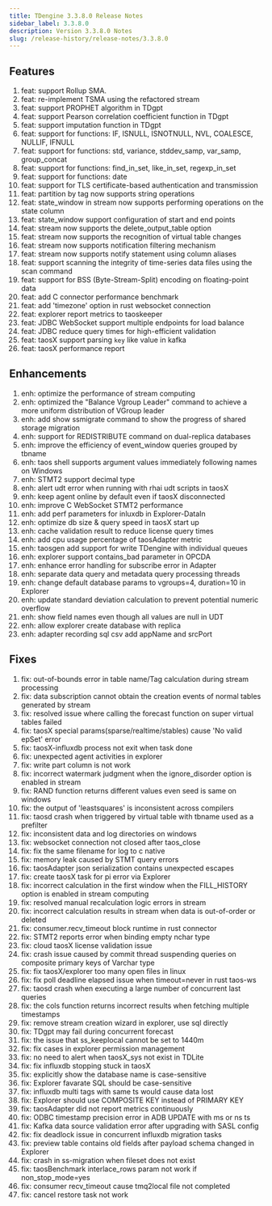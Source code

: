 ```yaml
---
title: TDengine 3.3.8.0 Release Notes
sidebar_label: 3.3.8.0
description: Version 3.3.8.0 Notes
slug: /release-history/release-notes/3.3.8.0
---
```


## Features
  1. feat: support Rollup SMA.
  2. feat: re-implement TSMA using the refactored stream
  3. feat: support PROPHET algorithm in TDgpt
  4. feat: support Pearson correlation coefficient function in TDgpt
  5. feat: support imputation function in TDgpt
  6. feat: support for functions: IF, ISNULL, ISNOTNULL, NVL, COALESCE, NULLIF, IFNULL
  7. feat: support for functions: std, variance, stddev_samp, var_samp, group_concat 
  8. feat: support for functions: find_in_set, like_in_set, regexp_in_set
  9. feat: support for functions: date
 10. feat: support for TLS certificate-based authentication and transmission
 11. feat: partition by tag now supports string operations
 12. feat: state_window in stream now supports performing operations on the state column
 13. feat: state_window support configuration of start and end points
 14. feat: stream now supports the delete_output_table option
 15. feat: stream now supports the recognition of virtual table changes
 16. feat: stream now supports notification filtering mechanism
 17. feat: stream now supports notify statement using column aliases
 18. feat: support scanning the integrity of time-series data files using the scan command
 19. feat: support for ​​BSS (Byte-Stream-Split) encoding​​ on floating-point data
 20. feat: add C connector performance benchmark
 21. feat: add 'timezone' option in rust websocket connection
 22. feat: explorer report metrics to taoskeeper
 23. feat: JDBC WebSocket support multiple endpoints for load balance
 24. feat: JDBC reduce query times for high-efficient validation
 25. feat: taosX support parsing `key` like value in kafka
 26. feat: taosX performance report
 
## Enhancements
  1. enh: optimize the performance of stream computing
  2. enh: optimized the "Balance Vgroup Leader" command to achieve a more uniform distribution of VGroup leader
  3. enh: add show ssmigrate command to show the progress of shared storage migration
  4. enh: support for REDISTRIBUTE command on dual-replica databases
  5. enh: improve the efficiency of event_window queries grouped by tbname
  6. enh: taos shell supports argument values immediately following names on Windows
  7. enh: STMT2 support decimal type
  8. enh: alert udt error when running with rhai udt scripts in taosX
  9. enh: keep agent online by default even if taosX disconnected
 10. enh: improve C WebSocket STMT2 performance
 11. enh: add perf parameters for inluxdb in Explorer-DataIn
 12. enh: optimize db size & query speed in taosX start up
 13. enh: cache validation result to reduce license query times
 14. enh: add cpu usage percentage of taosAdapter metric
 15. enh: taosgen add support for write TDengine with individual queues
 16. enh: explorer support contains_bad parameter in OPCDA
 17. enh: enhance error handling for subscribe error in Adapter
 18. enh: separate data query and metadata query processing threads
 19. enh: change default database params to vgroups=4, duration=10 in Explorer
 20. enh: update standard deviation calculation to prevent potential numeric overflow
 21. enh: show field names even though all values are null in UDT
 22. enh: allow explorer create database with replica
 23. enh: adapter recording sql csv add appName and srcPort

## Fixes
  1. fix: out-of-bounds error in table name/Tag calculation during stream processing
  2. fix: data subscription cannot obtain the creation events of normal tables generated by stream
  3. fix: resolved issue where calling the forecast function on super virtual tables failed
  4. fix: taosX special params(sparse/realtime/stables) cause 'No valid epSet' error
  5. fix: taosX-influxdb process not exit when task done
  6. fix: unexpected agent activities in explorer
  7. fix: write part column is not work
  8. fix: incorrect watermark judgment when the ignore_disorder option is enabled in stream
  9. fix: RAND function returns different values even seed is same on windows
 10. fix: the output of 'leastsquares' is inconsistent across compilers
 11. fix: taosd crash when triggered  by virtual table with tbname used as a prefilter
 12. fix: inconsistent data and log directories on windows
 13. fix: websocket connection not closed after taos_close 
 14. fix: fix the same filename for log to c native
 15. fix: memory leak caused by STMT query errors
 16. fix: taosAdapter json serialization contains unexpected escapes
 17. fix: create taosX task for pi error via Explorer
 18. fix: incorrect calculation in the first window when the FILL_HISTORY option is enabled in stream computing
 19. fix: resolved manual recalculation logic errors in stream
 20. fix: incorrect calculation results in stream when data is out-of-order or deleted
 21. fix: consumer.recv_timeout block runtime in rust connector
 22. fix: STMT2 reports error when binding empty nchar type
 23. fix: cloud taosX license validation issue
 24. fix: crash issue caused by commit thread suspending queries on composite primary keys of Varchar type
 25. fix: fix taosX/explorer too many open files in linux
 26. fix: fix poll deadline elapsed issue when timeout=never in rust taos-ws
 27. fix: taosd crash when executing a large number of concurrent last queries
 28. fix: the cols function returns incorrect results when fetching multiple timestamps
 29. fix: remove stream creation wizard in explorer, use sql directly
 30. fix: TDgpt may fail during concurrent forecast
 31. fix: the issue that ss_keeplocal cannot be set to 1440m
 32. fix: fix cases in explorer permission management
 33. fix: no need to alert when taosX_sys not exist in TDLite
 34. fix: fix influxdb stopping stuck in taosX
 35. fix: explicitly show the database name is case-sensitive
 36. fix: Explorer favarate SQL should be case-sensitive
 37. fix: influxdb multi tags with same ts would cause data lost
 38. fix: Explorer should use COMPOSITE KEY instead of PRIMARY KEY
 39. fix: taosAdapter did not report metrics continuously
 40. fix: ODBC timestamp precision error in ADB UPDATE with ms or ns ts
 41. fix: Kafka data source validation error after upgrading with SASL config
 42. fix: fix deadlock issue in concurrent influxdb migration tasks
 43. fix: preview table contains old fields after payload schema changed in Explorer
 44. fix: crash in ss-migration when fileset does not exist
 45. fix: taosBenchmark interlace_rows param not work if non_stop_mode=yes
 46. fix: consumer recv_timeout cause tmq2local file not completed
 47. fix: cancel restore task not work

